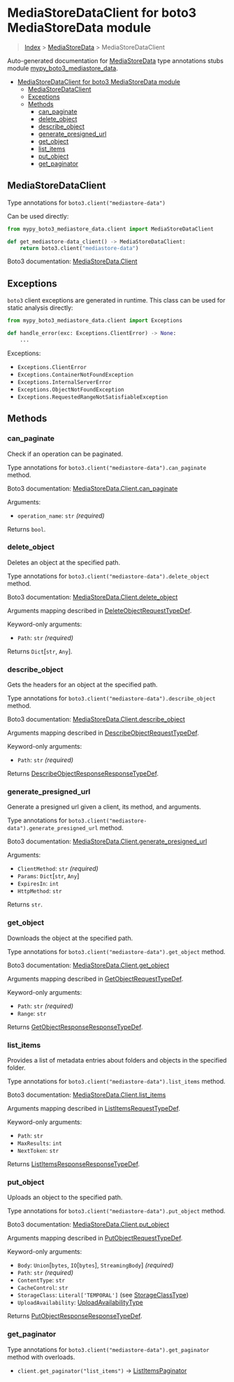 # MediaStoreDataClient for boto3 MediaStoreData module

> [Index](..) > [MediaStoreData](.) > MediaStoreDataClient

Auto-generated documentation for
[MediaStoreData](https://boto3.amazonaws.com/v1/documentation/api/latest/reference/services/mediastore-data.html#MediaStoreData)
type annotations stubs module
[mypy_boto3_mediastore_data](https://pypi.org/project/mypy-boto3-mediastore-data/).

- [MediaStoreDataClient for boto3 MediaStoreData module](#mediastoredataclient-for-boto3-mediastoredata-module)
  - [MediaStoreDataClient](#mediastoredataclient)
  - [Exceptions](#exceptions)
  - [Methods](#methods)
    - [can_paginate](#can_paginate)
    - [delete_object](#delete_object)
    - [describe_object](#describe_object)
    - [generate_presigned_url](#generate_presigned_url)
    - [get_object](#get_object)
    - [list_items](#list_items)
    - [put_object](#put_object)
    - [get_paginator](#get_paginator)

## MediaStoreDataClient

Type annotations for `boto3.client("mediastore-data")`

Can be used directly:

```python
from mypy_boto3_mediastore_data.client import MediaStoreDataClient

def get_mediastore-data_client() -> MediaStoreDataClient:
    return boto3.client("mediastore-data")
```

Boto3 documentation:
[MediaStoreData.Client](https://boto3.amazonaws.com/v1/documentation/api/latest/reference/services/mediastore-data.html#MediaStoreData.Client)

## Exceptions

`boto3` client exceptions are generated in runtime. This class can be used for
static analysis directly:

```python
from mypy_boto3_mediastore_data.client import Exceptions

def handle_error(exc: Exceptions.ClientError) -> None:
    ...
```

Exceptions:

- `Exceptions.ClientError`
- `Exceptions.ContainerNotFoundException`
- `Exceptions.InternalServerError`
- `Exceptions.ObjectNotFoundException`
- `Exceptions.RequestedRangeNotSatisfiableException`

## Methods

### can_paginate

Check if an operation can be paginated.

Type annotations for `boto3.client("mediastore-data").can_paginate` method.

Boto3 documentation:
[MediaStoreData.Client.can_paginate](https://boto3.amazonaws.com/v1/documentation/api/latest/reference/services/mediastore-data.html#MediaStoreData.Client.can_paginate)

Arguments:

- `operation_name`: `str` *(required)*

Returns `bool`.

### delete_object

Deletes an object at the specified path.

Type annotations for `boto3.client("mediastore-data").delete_object` method.

Boto3 documentation:
[MediaStoreData.Client.delete_object](https://boto3.amazonaws.com/v1/documentation/api/latest/reference/services/mediastore-data.html#MediaStoreData.Client.delete_object)

Arguments mapping described in
[DeleteObjectRequestTypeDef](./type_defs.md#deleteobjectrequesttypedef).

Keyword-only arguments:

- `Path`: `str` *(required)*

Returns `Dict`\[`str`, `Any`\].

### describe_object

Gets the headers for an object at the specified path.

Type annotations for `boto3.client("mediastore-data").describe_object` method.

Boto3 documentation:
[MediaStoreData.Client.describe_object](https://boto3.amazonaws.com/v1/documentation/api/latest/reference/services/mediastore-data.html#MediaStoreData.Client.describe_object)

Arguments mapping described in
[DescribeObjectRequestTypeDef](./type_defs.md#describeobjectrequesttypedef).

Keyword-only arguments:

- `Path`: `str` *(required)*

Returns
[DescribeObjectResponseResponseTypeDef](./type_defs.md#describeobjectresponseresponsetypedef).

### generate_presigned_url

Generate a presigned url given a client, its method, and arguments.

Type annotations for `boto3.client("mediastore-data").generate_presigned_url`
method.

Boto3 documentation:
[MediaStoreData.Client.generate_presigned_url](https://boto3.amazonaws.com/v1/documentation/api/latest/reference/services/mediastore-data.html#MediaStoreData.Client.generate_presigned_url)

Arguments:

- `ClientMethod`: `str` *(required)*
- `Params`: `Dict`\[`str`, `Any`\]
- `ExpiresIn`: `int`
- `HttpMethod`: `str`

Returns `str`.

### get_object

Downloads the object at the specified path.

Type annotations for `boto3.client("mediastore-data").get_object` method.

Boto3 documentation:
[MediaStoreData.Client.get_object](https://boto3.amazonaws.com/v1/documentation/api/latest/reference/services/mediastore-data.html#MediaStoreData.Client.get_object)

Arguments mapping described in
[GetObjectRequestTypeDef](./type_defs.md#getobjectrequesttypedef).

Keyword-only arguments:

- `Path`: `str` *(required)*
- `Range`: `str`

Returns
[GetObjectResponseResponseTypeDef](./type_defs.md#getobjectresponseresponsetypedef).

### list_items

Provides a list of metadata entries about folders and objects in the specified
folder.

Type annotations for `boto3.client("mediastore-data").list_items` method.

Boto3 documentation:
[MediaStoreData.Client.list_items](https://boto3.amazonaws.com/v1/documentation/api/latest/reference/services/mediastore-data.html#MediaStoreData.Client.list_items)

Arguments mapping described in
[ListItemsRequestTypeDef](./type_defs.md#listitemsrequesttypedef).

Keyword-only arguments:

- `Path`: `str`
- `MaxResults`: `int`
- `NextToken`: `str`

Returns
[ListItemsResponseResponseTypeDef](./type_defs.md#listitemsresponseresponsetypedef).

### put_object

Uploads an object to the specified path.

Type annotations for `boto3.client("mediastore-data").put_object` method.

Boto3 documentation:
[MediaStoreData.Client.put_object](https://boto3.amazonaws.com/v1/documentation/api/latest/reference/services/mediastore-data.html#MediaStoreData.Client.put_object)

Arguments mapping described in
[PutObjectRequestTypeDef](./type_defs.md#putobjectrequesttypedef).

Keyword-only arguments:

- `Body`: `Union`\[`bytes`, `IO`\[`bytes`\], `StreamingBody`\] *(required)*
- `Path`: `str` *(required)*
- `ContentType`: `str`
- `CacheControl`: `str`
- `StorageClass`: `Literal['TEMPORAL']` (see
  [StorageClassType](./literals.md#storageclasstype))
- `UploadAvailability`:
  [UploadAvailabilityType](./literals.md#uploadavailabilitytype)

Returns
[PutObjectResponseResponseTypeDef](./type_defs.md#putobjectresponseresponsetypedef).

### get_paginator

Type annotations for `boto3.client("mediastore-data").get_paginator` method
with overloads.

- `client.get_paginator("list_items")` ->
  [ListItemsPaginator](./paginators.md#listitemspaginator)
